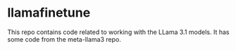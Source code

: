 # llamafinetune
This repo contains code related to working with the LLama 3.1 models. It has some code from the meta-llama3 repo. 
